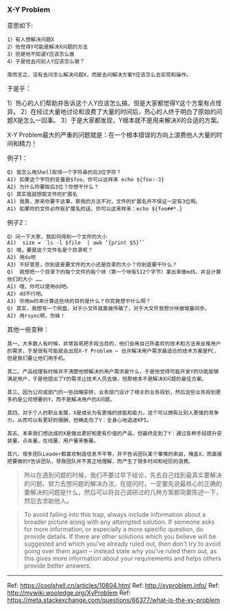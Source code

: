 
### X-Y Problem

意思如下:

```
1）有人想解决问题X
2）他觉得Y可能是解决X问题的方法
3）但是他不知道Y应该怎么做
4）于是他去问别人Y应该怎么做？

简而言之，没有去问怎么解决问题X，而是去问解决方案Y应该怎么去实现和操作。
```
于是乎：

1）热心的人们帮助并告诉这个人Y应该怎么搞，但是大家都觉得Y这个方案有点怪异。
2）在经过大量地讨论和浪费了大量的时间后，热心的人终于明白了原始的问题X是怎么一回事。
3）于是大家都发现，Y根本就不是用来解决X的合适的方案。

X-Y Problem最大的严重的问题就是：在一个根本错误的方向上浪费他人大量的时间和精力！

例子1：

```
Q) 我怎么用Shell取得一个字符串的后3位字符？
A1) 如果这个字符的变量是$foo，你可以这样来 echo ${foo:-3}
A2) 为什么你要取后3位？你想干什么？
Q) 其实我就想取文件的扩展名
A1) 我靠，原来你要干这事，那我的方法不对，文件的扩展名并不保证一定有3位啊。
A1) 如果你的文件必然有扩展名的话，你可以这来样来：echo ${foo##*.}
```

例子2：
```
Q）问一下大家，我如何得到一个文件的大小
A1)  size = `ls -l $file  | awk ‘{print $5}’`
Q) 哦，要是这个文件名是个目录呢？
A2) 用du吧
A3) 不好意思，你到底是要文件的大小还是目录的大小？你到底要干什么？
Q)  我想把一个目录下的每个文件的每个块（第一个块有512个字节）拿出来做md5，并且计算他们的大小 ……
A1) 哦，你可以使用dd吧。
A2) dd不行吧。
A3) 你用md5来计算这些块的目的是什么？你究竟想干什么啊？
Q) 其实，我想写一个网盘，对于小文件就直接传输了，对于大文件我想分块做增量同步。
A2) 用rsync啊，你妹！
```

其他一些变种：

```
其一、大多数人有时候，非常容易把手段当目的，他们会用自己所喜欢的技术和方法来反推用户的需求，于是很有可能就会出现X-Y Problem – 也许解决用户需求最适合的技术方案是PC，但是我们要让他们用手机。

其二、产品经理有时候并不清楚他想解决的用户需求是什么，于是他觉得可能开发Y的功能能够满足用户，于是他提出了Y的需求让技术人员去做，但那根本不是解决X问题的最佳方案。

其三、因为公司或部门的一些战略安排，业务部门设计了相关的业务规划，然后这些业务规划更多的是公司想要的Y，而不是解决用户的X问题。

其四、对于个人的职业发展，X是成长为有更强的技能和能力，这个可以拥有比别人更强的竞争力，从而可以有更好的报酬，但确走向了Y：全身心地追逐KPI。

其五、本来我们想达成的X是做出更好和更有价值的产品，但最终走到了Y：通过各种手段提升安装量，点击量，在线量，用户量来衡量。

其六、很多团队Leader都喜欢制造信息不平等，并不告诉团队某个事情的来由，掩盖X，而直接把要做的Y告诉团队，导致团队并不真正地理解，而产生了很多时间和经历的浪费。
```

> 所以在遇到问题的时候，我们不要过早下结论，先去自己找到最真实要解决的问题，努力去想问题的解决办法，在提问时，一定要先说最核心的正确的要解决的问题是什么，然后可以将自己调研过的几种方案都简要陈述一下，然后去求助他人。

> To avoid falling into this trap, always include information about a broader picture along with any attempted solution. If someone asks for more information, or especially a more specific question, do provide details. If there are other solutions which you believe will be suggested and which you've already ruled out, then don't try to avoid going over them again – instead state why you've ruled them out, as this gives more information about your requirements and helps others provide better answers.

---

Ref: https://coolshell.cn/articles/10804.html
Ref: http://xyproblem.info/
Ref: http://mywiki.wooledge.org/XyProblem
Ref: https://meta.stackexchange.com/questions/66377/what-is-the-xy-problem

